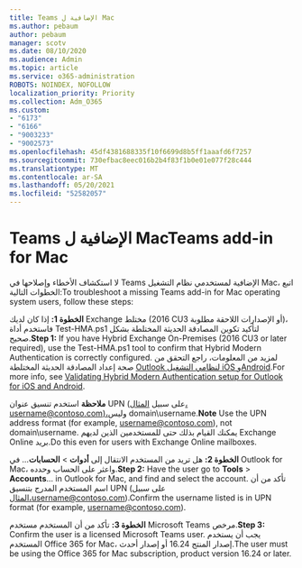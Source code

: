 ```yaml
---
title: Teams الإضافية ل Mac
ms.author: pebaum
author: pebaum
manager: scotv
ms.date: 08/10/2020
ms.audience: Admin
ms.topic: article
ms.service: o365-administration
ROBOTS: NOINDEX, NOFOLLOW
localization_priority: Priority
ms.collection: Adm_O365
ms.custom:
- "6173"
- "6166"
- "9003233"
- "9002573"
ms.openlocfilehash: 45df4381688335f10f6699d8b5ff1aaafd6f7257
ms.sourcegitcommit: 730efbac8eec016b2b4f83f1b0e01e077f28c444
ms.translationtype: MT
ms.contentlocale: ar-SA
ms.lasthandoff: 05/20/2021
ms.locfileid: "52582057"
---
```

# <a name="teams-add-in-for-mac"></a><span data-ttu-id="c1ffb-102">Teams الإضافية ل Mac</span><span class="sxs-lookup"><span data-stu-id="c1ffb-102">Teams add-in for Mac</span></span>

<span data-ttu-id="c1ffb-103">لا استكشاف الأخطاء وإصلاحها في Teams الإضافية لمستخدمي نظام التشغيل Mac، اتبع الخطوات التالية:</span><span class="sxs-lookup"><span data-stu-id="c1ffb-103">To troubleshoot a missing Teams add-in for Mac operating system users, follow these steps:</span></span>

<span data-ttu-id="c1ffb-104">**الخطوة 1:** إذا كان لديك Exchange مختلط (2016 CU3 أو الإصدارات اللاحقة مطلوبة)، فاستخدم أداة Test-HMA.ps1 لتأكيد تكوين المصادقة الحديثة المختلطة بشكل صحيح.</span><span class="sxs-lookup"><span data-stu-id="c1ffb-104">**Step 1:** If you have Hybrid Exchange On-Premises (2016 CU3 or later required), use the Test-HMA.ps1 tool to confirm that Hybrid Modern Authentication is correctly configured.</span></span> <span data-ttu-id="c1ffb-105">لمزيد من المعلومات، راجع التحقق من صحة إعداد المصادقة الحديثة المختلطة [Outlook لنظامي التشغيل iOS وAndroid](https://aka.ms/TestHMAEAS).</span><span class="sxs-lookup"><span data-stu-id="c1ffb-105">For more info, see [Validating Hybrid Modern Authentication setup for Outlook for iOS and Android](https://aka.ms/TestHMAEAS).</span></span>  

<span data-ttu-id="c1ffb-106">**ملاحظة** استخدم تنسيق عنوان UPN (على سبيل [المثال، username@contoso.com)،](mailto:username@contoso.com)وليس domain\username.</span><span class="sxs-lookup"><span data-stu-id="c1ffb-106">**Note** Use the UPN address format (for example, [username@contoso.com](mailto:username@contoso.com)), not domain\username.</span></span> <span data-ttu-id="c1ffb-107">يمكنك القيام بذلك حتى للمستخدمين الذين لديهم Exchange Online بريد.</span><span class="sxs-lookup"><span data-stu-id="c1ffb-107">Do this even for users with Exchange Online mailboxes.</span></span>

<span data-ttu-id="c1ffb-108">**الخطوة 2:** هل تريد من المستخدم الانتقال إلى **أدوات**  >  **الحسابات**... في Outlook for Mac، واعثر على الحساب وحدده.</span><span class="sxs-lookup"><span data-stu-id="c1ffb-108">**Step 2:** Have the user go to **Tools** > **Accounts**... in Outlook for Mac, and find and select the account.</span></span> <span data-ttu-id="c1ffb-109">تأكد من أن اسم المستخدم المدرج بتنسيق UPN (على سبيل [المثال،](mailto:username@contoso.com)username@contoso.com).</span><span class="sxs-lookup"><span data-stu-id="c1ffb-109">Confirm the username listed is in UPN format (for example, [username@contoso.com](mailto:username@contoso.com)).</span></span>

<span data-ttu-id="c1ffb-110">**الخطوة 3:** تأكد من أن المستخدم مستخدم Microsoft Teams مرخص.</span><span class="sxs-lookup"><span data-stu-id="c1ffb-110">**Step 3:** Confirm the user is a licensed Microsoft Teams user.</span></span> <span data-ttu-id="c1ffb-111">يجب أن يستخدم المستخدم Office 365 for Mac، إصدار المنتج 16.24 أو إصدار أحدث.</span><span class="sxs-lookup"><span data-stu-id="c1ffb-111">The user must be using the Office 365 for Mac subscription, product version 16.24 or later.</span></span>